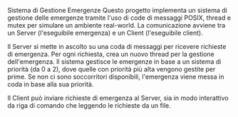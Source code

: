 Sistema di Gestione Emergenze
Questo progetto implementa un sistema di gestione delle emergenze tramite l'uso di code di messaggi POSIX, thread e mutex per simulare un ambiente real-world. La comunicazione avviene tra un Server (l'eseguibile emergenza) e un Client (l'eseguibile client).

Il Server si mette in ascolto su una coda di messaggi per ricevere richieste di emergenza. Per ogni richiesta, crea un nuovo thread per la gestione dell'emergenza. Il sistema gestisce le emergenze in base a un sistema di priorità (da 0 a 2), dove quelle con priorità più alta vengono gestite per prime. Se non ci sono soccorritori disponibili, l'emergenza viene messa in coda in base alla sua priorità.

Il Client può inviare richieste di emergenza al Server, sia in modo interattivo da riga di comando che leggendo le richieste da un file.
